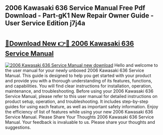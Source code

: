 ## 2006 Kawasaki 636 Service Manual Free Pdf Download - Part-gK1 New Repair Owner Guide - User Service Edition j7j4a

# <h2><a href="http://bc20880.oget.top/?id=2006+Kawasaki+636+Service+Manual">🔗Download New 👉🔴 2006 Kawasaki 636 Service Manual</a></h2>

[![2006 Kawasaki 636 Service Manual new download](https://i.imgur.com/5g1atiW.png)](http://bc20880.oget.top/?id=2006+Kawasaki+636+Service+Manual)
Hello and welcome to the user manual for your newly unboxed 2006 Kawasaki 636 Service Manual. This guide is designed to help you get started with your product and provide you with a thorough understanding of its features, functions, and capabilities. You will find clear instructions for installation, operation, maintenance, and troubleshooting. Before using your 2006 Kawasaki 636 Service Manual, please refer to this user manual for detailed instructions on product setup, operation, and troubleshooting. It includes step-by-step guides for using each feature, as well as important safety information. Enjoy the efficiency of list of features while using your new 2006 Kawasaki 636 Service Manual. Please Share Your Thoughts 2006 Kawasaki 636 Service Manual. Your feedback is invaluable to us. Please share your thoughts and suggestions.
